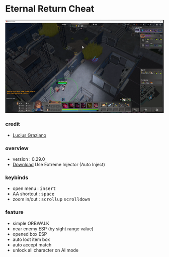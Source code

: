 # Eternal Return Cheat

![ss](ss.png)

### credit

- [Lucius Graziano](https://github.com/LuciusGraziano)



### overview

- version : 0.29.0
- [Download](../../releases) Use Extreme Injector (Auto Inject)

### keybinds

- open menu : <kbd>insert</kbd>
- AA shortcut : <kbd>space</kbd>
- zoom in/out : <kbd>scrollup</kbd> <kbd>scrolldown</kbd>



### feature

- simple ORBWALK
- near enemy ESP (by sight range value)
- opened box ESP
- auto loot item box
- auto accept match
- unlock all character on AI mode